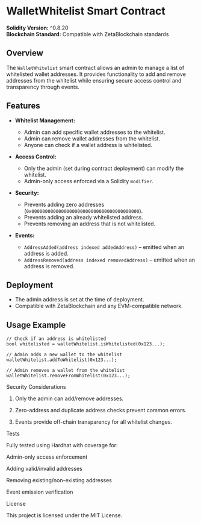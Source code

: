 
# WalletWhitelist Smart Contract

**Solidity Version:** ^0.8.20  
**Blockchain Standard:** Compatible with ZetaBlockchain standards

## Overview

The `WalletWhitelist` smart contract allows an admin to manage a list of whitelisted wallet addresses. It provides functionality to add and remove addresses from the whitelist while ensuring secure access control and transparency through events.

## Features

- **Whitelist Management:**  
  - Admin can add specific wallet addresses to the whitelist.  
  - Admin can remove wallet addresses from the whitelist.  
  - Anyone can check if a wallet address is whitelisted.

- **Access Control:**  
  - Only the admin (set during contract deployment) can modify the whitelist.  
  - Admin-only access enforced via a Solidity `modifier`.

- **Security:**  
  - Prevents adding zero addresses (`0x0000000000000000000000000000000000000000`).  
  - Prevents adding an already whitelisted address.  
  - Prevents removing an address that is not whitelisted.

- **Events:**  
  - `AddressAdded(address indexed addedAddress)` – emitted when an address is added.  
  - `AddressRemoved(address indexed removedAddress)` – emitted when an address is removed.


## Deployment

- The admin address is set at the time of deployment.  
- Compatible with ZetaBlockchain and any EVM-compatible network.

## Usage Example

```solidity
// Check if an address is whitelisted
bool whitelisted = walletWhitelist.isWhitelisted(0x123...);

// Admin adds a new wallet to the whitelist
walletWhitelist.addToWhitelist(0x123...);

// Admin removes a wallet from the whitelist
walletWhitelist.removeFromWhitelist(0x123...);
```

Security Considerations

1) Only the admin can add/remove addresses.

2) Zero-address and duplicate address checks prevent common errors.

3) Events provide off-chain transparency for all whitelist changes.

Tests

Fully tested using Hardhat with coverage for:

Admin-only access enforcement

Adding valid/invalid addresses

Removing existing/non-existing addresses

Event emission verification

License

This project is licensed under the MIT License.
